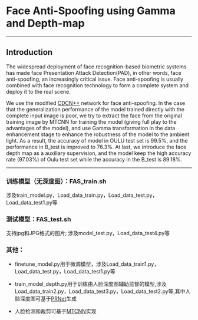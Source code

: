 # Face Anti-Spoofing using Gamma and Depth-map

---

## Introduction

The widespread deployment of face recognition-based biometric systems has made face Presentation Attack Detection(PAD), in other words, face anti-spoofing, an increasingly critical issue. Face anti-spoofing is usually combined with face recognition technology to form a complete system and deploy it to the real scene.


We use the modified [CDCN++](https://arxiv.org/abs/2003.04092) network for face anti-spoofing. In the case that the generalization performance of the model trained directly with the complete input image is poor, we try to extract the face from the original training image by MTCNN for training the model (giving full play to the advantages of the model), and use Gamma transformation in the data enhancement stage to enhance the robustness of the model to the ambient light. As a result, the accuracy of model in OULU test set is 99.5%, and the performance in B_test is improved to 76.3%. At last, we introduce the face depth map as a auxiliary supervision, and the model keep the high accuracy rate (97.03%) of Oulu test set while the accuracy in the B_test is 89.18%.

---

### 训练模型（无深度图）：FAS_train.sh
涉及train_model.py，Load_data_train.py，Load_data_test.py，Load_data_test1.py等

### 测试模型：FAS_test.sh
支持jpg和JPG格式的图片;
涉及model_test.py，Load_data_test4.py等

### 其他：

* finetune_model.py用于微调模型，涉及Load_data_train1.py，Load_data_test.py，Load_data_test1.py等

* train_model_depth.py用于训练由人脸深度图辅助监督的模型,涉及Load_data_train2.py，Load_data_test3.py，Load_data_test2.py等,其中人脸深度图可基于[PRNet](https://github.com/spicy-dog/Face-Depth-map-Generation-using-PRNet)生成

* 人脸检测和裁剪可基于[MTCNN](https://github.com/spicy-dog/Crop-face-using-MTCNN)实现
